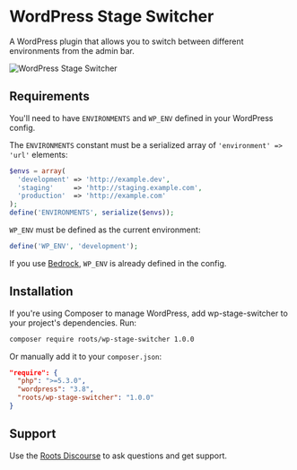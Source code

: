 # WordPress Stage Switcher

A WordPress plugin that allows you to switch between different environments from the admin bar.

![WordPress Stage Switcher](http://roots.io/media/wordpress-stage-switcher.png)

## Requirements

You'll need to have `ENVIRONMENTS` and `WP_ENV` defined in your WordPress config.

The `ENVIRONMENTS` constant must be a serialized array of `'environment' => 'url'` elements:

```php
$envs = array(
  'development' => 'http://example.dev',
  'staging'     => 'http://staging.example.com',
  'production'  => 'http://example.com'
);
define('ENVIRONMENTS', serialize($envs));
```

`WP_ENV` must be defined as the current environment:

```php
define('WP_ENV', 'development');
```

If you use [Bedrock](https://github.com/roots/bedrock), `WP_ENV` is already defined in the config.

## Installation

If you're using Composer to manage WordPress, add wp-stage-switcher to your project's dependencies. Run:

```sh
composer require roots/wp-stage-switcher 1.0.0
```

Or manually add it to your `composer.json`:

```json
"require": {
  "php": ">=5.3.0",
  "wordpress": "3.8",
  "roots/wp-stage-switcher": "1.0.0"
}
```

## Support

Use the [Roots Discourse](http://discourse.roots.io/) to ask questions and get support.
